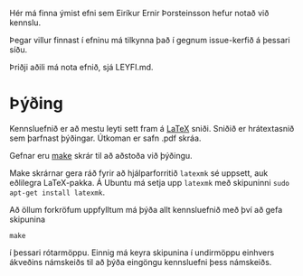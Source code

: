 Hér má finna ýmist efni sem Eiríkur Ernir Þorsteinsson hefur notað við kennslu.

Þegar villur finnast í efninu má tilkynna það í gegnum issue-kerfið á þessari síðu.

Þriðji aðili má nota efnið, sjá LEYFI.md.

# Þýðing

Kennsluefnið er að mestu leyti sett fram á [LaTeX](https://en.wikipedia.org/wiki/LaTeX) sniði. Sniðið er hrátextasnið sem þarfnast þýðingar. Útkoman er safn .pdf skráa.

Gefnar eru [make](https://en.wikipedia.org/wiki/Make_(software)) skrár til að aðstoða við þýðingu.

Make skrárnar gera ráð fyrir að hjálparforritið `latexmk` sé uppsett, auk eðlilegra LaTeX-pakka. Á Ubuntu má setja upp `latexmk` með skipuninni `sudo apt-get install latexmk`.

Að öllum forkröfum uppfylltum má þýða allt kennsluefnið með því að gefa skipunina

```
make
```

í þessari rótarmöppu. Einnig má keyra skipunina í undirmöppu einhvers ákveðins námskeiðs til að þýða eingöngu kennsluefni þess námskeiðs.